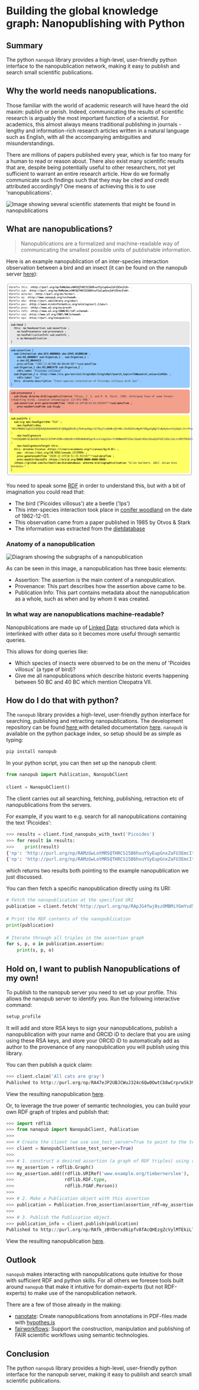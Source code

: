 # Building the global knowledge graph: Nanopublishing with Python
## Summary
The python `nanopub` library provides a high-level, user-friendly python interface to the nanopublication network,
making it easy to publish and search small scientific publications.

## Why the world needs nanopublications.
Those familiar with the world of academic research will have heard the old maxim: publish or perish. 
Indeed, communicating the results of scientific research is arguably the most important function of a scientist. 
For academics, this almost always means traditional publishing in journals - lengthy and 
information-rich research articles written in a natural language such as English, 
with all the accompanying ambiguities and misunderstandings.

There are millions of papers published every year, which is far too many for a human to read or reason about. 
There also exist many scientific results that are, despite being potentially useful to other researchers, 
not yet sufficient to warrant an entire research article. 
How do we formally communicate such findings such that they may be cited and credit attributed accordingly? 
One means of achieving this is to use 'nanopublications'.

![Image showing several scientific statements that might be found in nanopublications]()


## What are nanopublications?

> Nanopublications are a formalized and machine-readable way of communicating the smallest possible units of publishable information. 

Here is an example nanopublication of an inter-species interaction observation between a bird and an insect 
(it can be found on the nanopub server [here](http://purl.org/np/RAMzGwLotMRSQTHRCS15B6hvuYSyEupGnxZaFU3EmcItA)):

![Example nanopublication describing an observation of a bird eating an insect](species-interaction-nanopub.png)

You need to speak some [RDF](https://en.wikipedia.org/wiki/Resource_Description_Framework)
in order to understand this, but with a bit of imagination you could read that:
* The bird ('Picoides villosus') ate a beetle ('Ips')
* This inter-species interaction took place in [conifer woodland](http://www.ontobee.org/ontology/ENVO?iri=http://purl.obolibrary.org/obo/ENVO_01000240)
on the date of 1962-12-01.
* This observation came from a paper published in 1985 by Otvos & Stark
* The information was extracted from the [dietdatabase](https://github.com/hurlbertlab/dietdatabase)

### Anatomy of a nanopublication

![Diagram showing the subgraphs of a nanopublication](https://github.com/fair-workflows/nanopub/blob/main/docs/img/nanopub.png)

As can be seen in this image, a nanopublication has three basic elements:
* Assertion: The assertion is the main content of a nanopublication.
* Provenance: This part describes how the assertion above came to be.
* Publication Info: This part contains metadata about the nanopublication as a whole, such as when and by whom it was created.

### In what way are nanopublications machine-readable?
Nanopublications are made up of [Linked Data](https://en.wikipedia.org/wiki/Linked_data): 
structured data which is interlinked with other data so it becomes more useful through semantic queries.

This allows for doing queries like:
* Which species of insects were observed to be on the menu of 'Picoides villosus' (a type of bird)?
* Give me all nanopublications which describe historic events happening between 50 BC and 40 BC which mention Cleopatra VII. 

## How do I do that with python?

The ```nanopub``` library provides a high-level, user-friendly python interface for searching, publishing and retracting nanopublications. 
The development repository can be found [here ](https://github.com/fair-workflows/nanopub) with detailed documentation [here](https://nanopub.readthedocs.io/). 
```nanopub``` is available on the python package index, so setup should be as simple as typing:

```bash
pip install nanopub
```

In your python script, you can then set up the nanopub client:
```python
from nanopub import Publication, NanopubClient

client = NanopubClient()
```

The client carries out all searching, fetching, publishing, retraction etc of nanopublications from the servers.


For example, if you want to e.g. search for all nanopublications containing the text 'Picoides':

```python
>>> results = client.find_nanopubs_with_text('Picoides')
>>> for result in results:
>>>    print(result)
{'np': 'http://purl.org/np/RAMzGwLotMRSQTHRCS15B6hvuYSyEupGnxZaFU3EmcItA', 'description': 'Inter-species interaction of Picoides villosus with Ips', 'date': '2020-12-24T10:51:43.931Z'}
{'np': 'http://purl.org/np/RAMzGwLotMRSQTHRCS15B6hvuYSyEupGnxZaFU3EmcItA', 'description': 'Picoides villosus', 'date': '2020-12-24T10:51:43.931Z'}
```
which returns two results both pointing to the example nanopublication we just discussed. 

You can then fetch a specific nanopublication directly using its URI:

```python
# Fetch the nanopublication at the specified URI
publication = client.fetch('http://purl.org/np/RApJG4fwj0szOMBMiYGmYvd5MCtRle6VbwkMJUb1SxxDM')

# Print the RDF contents of the nanopublication
print(publication)

# Iterate through all triples in the assertion graph
for s, p, o in publication.assertion:
    print(s, p, o)

```

## Hold on, I want to publish Nanopublications of my own!

To publish to the nanopub server you need to set up your profile. 
This allows the nanopub server to identify you. 
Run the following interactive command:

```bash
setup_profile
```

It will add and store RSA keys to sign your nanopublications, publish a nanopublication with your name and ORCID iD to
declare that you are using using these RSA keys, and store your ORCID iD to automatically add as author to the
provenance of any nanopublication you will publish using this library.


You can then publish a quick claim:
```python
>>> client.claim('All cats are gray')
Published to http://purl.org/np/RA47eJP2UBJCWuJ324c6Qw0OwtCb8wCrprwSk39am7xck
```
View the resulting nanopublication [here](http://purl.org/np/RA47eJP2UBJCWuJ324c6Qw0OwtCb8wCrprwSk39am7xck).

Or, to leverage the true power of semantic technologies, you can build your own RDF graph of triples and publish that:
```python
>>> import rdflib
>>> from nanopub import NanopubClient, Publication
>>> 
>>> # Create the client (we use use_test_server=True to point to the test server)
>>> client = NanopubClient(use_test_server=True)
>>> 
>>> # 1. construct a desired assertion (a graph of RDF triples) using rdflib
>>> my_assertion = rdflib.Graph()
>>> my_assertion.add((rdflib.URIRef('www.example.org/timbernerslee'),
>>>                   rdflib.RDF.type,
>>>                   rdflib.FOAF.Person))
>>> 
>>> # 2. Make a Publication object with this assertion
>>> publication = Publication.from_assertion(assertion_rdf=my_assertion)
>>> 
>>> # 3. Publish the Publication object.
>>> publication_info = client.publish(publication)
Published to http://purl.org/np/RAfk_zBYDerxd6ipfv8fAcQHEzgZcVylMTEkiLlMzsgwQ
```
View the resulting nanopublication [here](http://purl.org/np/RAfk_zBYDerxd6ipfv8fAcQHEzgZcVylMTEkiLlMzsgwQ).

## Outlook
`nanopub` makes interacting with nanopublications quite intuitive for those with sufficient RDF and python skills.
For all others we foresee tools built around `nanopub` that make it intuitive for domain-experts (but not RDF-experts)
to make use of the nanopublication network.

There are a few of those already in the making:
* [nanotate](https://github.com/nanotate-tool/nanotate): Create nanopublications from annotations in PDF-files made with [hypothes.is](https://web.hypothes.is/)
* [fairworkflows](https://github.com/fair-workflows/fairworkflows): Support the construction, manipulation and publishing 
of FAIR scientific workflows using semantic technologies.

## Conclusion
The python `nanopub` library provides a high-level, user-friendly python interface for the nanopub server,
making it easy to publish and search small scientific publications. 
